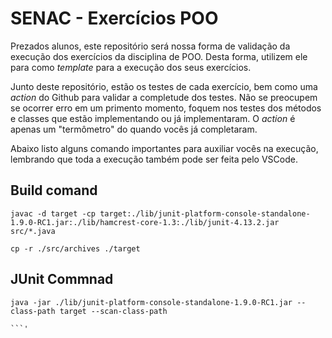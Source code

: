 # SENAC - Exercícios POO

Prezados alunos, este repositório será nossa forma de validação da execução dos exercícios da disciplina de POO. Desta forma, utilizem ele para como _template_ para a execução dos seus exercícios.

Junto deste repositório, estão os testes de cada exercício, bem como uma _action_ do Github para validar a completude dos testes. Não se preocupem se ocorrer erro em um primento momento, foquem nos testes dos métodos e classes que estão implementando ou já implementaram. O _action_ é apenas um "termômetro" do quando vocês já completaram.

Abaixo listo alguns comando importantes para auxiliar vocês na execução, lembrando que toda a execução também pode ser feita pelo VSCode.


## Build comand
```
javac -d target -cp target:./lib/junit-platform-console-standalone-1.9.0-RC1.jar:./lib/hamcrest-core-1.3:./lib/junit-4.13.2.jar src/*.java

cp -r ./src/archives ./target
```

## JUnit Commnad
```
java -jar ./lib/junit-platform-console-standalone-1.9.0-RC1.jar --class-path target --scan-class-path

```'